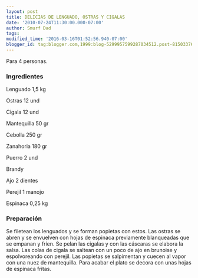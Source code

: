 ```yaml
---
layout: post
title: DELICIAS DE LENGUADO, OSTRAS Y CIGALAS
date: '2010-07-24T11:30:00.000-07:00'
author: Smurf Dad
tags: 
modified_time: '2016-03-16T01:52:56.940-07:00'
blogger_id: tag:blogger.com,1999:blog-5299957599287034512.post-8150337609655416886
---
```


Para 4 personas.

<h3>Ingredientes</h3>

Lenguado 1,5 kg

Ostras 12 und

Cigala 12 und

Mantequilla 50 gr

Cebolla 250 gr

Zanahoria 180 gr

Puerro 2 und

Brandy

Ajo 2 dientes

Perejil 1 manojo

Espinaca 0,25 kg

<h3>Preparación</h3>

Se filetean los lenguados y se forman popietas con estos. Las ostras se abren y se envuelven con hojas de espinaca previamente blanqueadas que se empanan y fríen. Se pelan las cigalas y con las cáscaras se elabora la salsa. Las colas de cigala se saltean con un poco de ajo en brunoise y espolvoreando con perejil. Las popietas se salpimentan y cuecen al vapor con una nuez de mantequilla. Para acabar el plato se decora con unas hojas de espinaca fritas.

